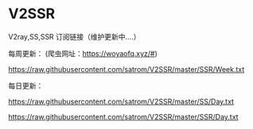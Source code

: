 # V2SSR
 V2ray,SS,SSR 订阅链接（维护更新中....）


每周更新：  (爬虫网址：https://woyaofq.xyz/#)

https://raw.githubusercontent.com/satrom/V2SSR/master/SSR/Week.txt

每日更新：

https://raw.githubusercontent.com/satrom/V2SSR/master/SS/Day.txt


https://raw.githubusercontent.com/satrom/V2SSR/master/SSR/Day.txt
